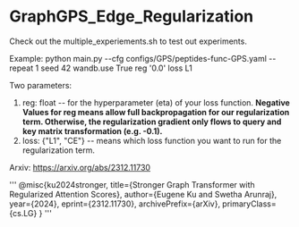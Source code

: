 # GraphGPS_Edge_Regularization

Check out the multiple_experiements.sh to test out experiments. 

Example: 
python main.py --cfg configs/GPS/peptides-func-GPS.yaml  --repeat 1  seed 42  wandb.use True reg '0.0' loss L1

Two parameters:
1. reg: float -- for the hyperparameter (eta) of your loss function. **Negative Values for reg means allow full backpropagation for our regularization term. Otherwise, the regularization gradient only flows to query and key matrix transformation (e.g. -0.1).**
2. loss: {"L1", "CE"} -- means which loss function you want to run for the regularization term. 

Arxiv: https://arxiv.org/abs/2312.11730

'''
@misc{ku2024stronger,
      title={Stronger Graph Transformer with Regularized Attention Scores}, 
      author={Eugene Ku and Swetha Arunraj},
      year={2024},
      eprint={2312.11730},
      archivePrefix={arXiv},
      primaryClass={cs.LG}
}
'''
